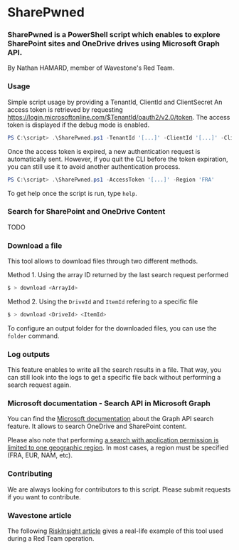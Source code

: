# SharePwned

### SharePwned is a PowerShell script which enables to explore SharePoint sites and OneDrive drives using Microsoft Graph API.
By Nathan HAMARD, member of Wavestone's Red Team.

### Usage

Simple script usage by providing a TenantId, ClientId and ClientSecret
An access token is retrieved by requesting https://login.microsoftonline.com/$TenantId/oauth2/v2.0/token. The access token is displayed if the debug mode is enabled.

```powershell
PS C:\script> .\SharePwned.ps1 -TenantId '[...]' -ClientId '[...]' -ClientSecret '[...]' -Region 'FRA'
```

Once the access token is expired, a new authentication request is automatically sent.
However, if you quit the CLI before the token expiration, you can still use it to avoid another authentication process.

```powershell
PS C:\script> .\SharePwned.ps1 -AccessToken '[...]' -Region 'FRA'
```

To get help once the script is run, type `help`.

### Search for SharePoint and OneDrive Content
TODO

### Download a file
This tool allows to download files through two different methods.

Method 1. Using the array ID returned by the last search request performed

```powershell
$ > download <ArrayId>
```

Method 2. Using the `DriveId` and `ItemId` refering to a specific file

```powershell
$ > download <DriveId> <ItemId>
```

To configure an output folder for the downloaded files, you can use the `folder` command. 

### Log outputs
This feature enables to write all the search results in a file.
That way, you can still look into the logs to get a specific file back without performing a search request again.

### Microsoft documentation - Search API in Microsoft Graph
You can find the [Microsoft documentation](https://learn.microsoft.com/en-us/graph/search-concept-files#example-4-search-all-content-in-onedrive-and-sharepoint) about the Graph API search feature. It allows to search OneDrive and SharePoint content. 

Please also note that performing [a search with application permission is limited to one geographic region](https://learn.microsoft.com/en-us/graph/search-concept-searchall). In most cases, a region must be specified (FRA, EUR, NAM, etc).

### Contributing
We are always looking for contributors to this script. Please submit requests if you want to contribute.

### Wavestone article
The following [RiskInsight article](https://www.riskinsight-wavestone.com/) gives a real-life example of this tool used during a Red Team operation.